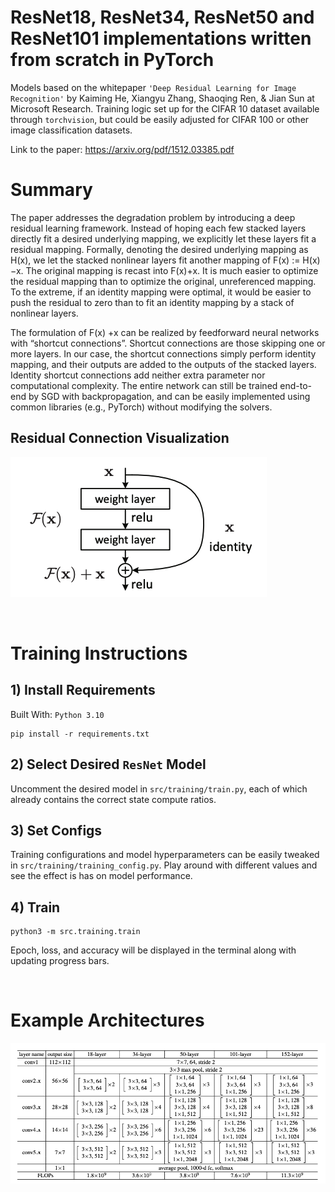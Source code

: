 # ResNet18, ResNet34, ResNet50 and ResNet101 implementations written from scratch in PyTorch

Models based on the whitepaper `'Deep Residual Learning for Image Recognition'` by Kaiming He, Xiangyu Zhang, Shaoqing Ren, & Jian Sun at Microsoft Research. Training logic set up for the CIFAR 10 dataset available through `torchvision`, but could be easily adjusted for CIFAR 100 or other image classification datasets.

Link to the paper: https://arxiv.org/pdf/1512.03385.pdf
# Summary
The paper addresses the degradation problem by
introducing a deep residual learning framework. Instead of hoping each few stacked layers directly fit a
desired underlying mapping, we explicitly let these layers fit a residual mapping. Formally, denoting the desired
underlying mapping as H(x), we let the stacked nonlinear
layers fit another mapping of F(x) := H(x)−x. The original mapping is recast into F(x)+x. It
is  much easier to optimize the residual mapping than to optimize
the original, unreferenced mapping. To the extreme, if an
identity mapping were optimal, it would be easier to push
the residual to zero than to fit an identity mapping by a stack
of nonlinear layers.

The formulation of F(x) +x can be realized by feedforward neural networks with “shortcut connections”. 
Shortcut connections are those skipping one or
more layers. In our case, the shortcut connections simply
perform identity mapping, and their outputs are added to
the outputs of the stacked layers. Identity shortcut connections add neither extra parameter nor computational complexity. The entire network can still be trained
end-to-end by SGD with backpropagation, and can be easily implemented using common libraries (e.g., PyTorch)
without modifying the solvers.

## Residual Connection Visualization
![alt text](docs/residual_connection.png)

<br />

# Training Instructions
## 1) Install Requirements
Built With: `Python 3.10`
```
pip install -r requirements.txt
```
## 2) Select Desired `ResNet` Model
Uncomment the desired model in `src/training/train.py`, each of which already contains the correct state compute ratios.
## 3) Set Configs
Training configurations and model hyperparameters can be easily tweaked in `src/training/training_config.py`. Play around with different values and see the effect is has on model performance.
## 4) Train
```
python3 -m src.training.train
```
Epoch, loss, and accuracy will be displayed in the terminal along with updating progress bars.

<br />

# Example Architectures
![alt text](docs/resnets.png)
